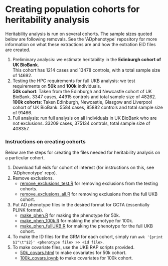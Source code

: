 # Creating population cohorts for heritability analysis

Heritability analysis is run on several cohorts. The sample sizes quoted below are following removals. See the 'ADphenotype' repository for more information on what these extractions are and how the extration EID files are created. 
1) Preliminary analysis: we estimate heritability in the **Edinburgh cohort of UK BioBank**.   
   This cohort has 1214 cases and 13478 controls, with a total sample size of 14692. 
2) Testing the HPC requirements for full UKB analysis: we test requirements on **50k** and **100k** individuals.   
   **50k cohort**: Taken from the Edinburgh and Newcastle cohort of UK BioBank. 3347 cases, 44915 controls and total sample size of 48262.    
   **100k cohorts**: Taken Edinburgh, Newcastle, Glasgow and Liverpool cohort of UK BioBank. 5584 cases, 85882 controls and total sample size of 91466. 
3) Full analysis: run full analysis on all individuals in UK BioBank who are not exclusions. 33209 cases, 375134 controls, total sample size of 408357.  

### Instructions on creating cohorts
Below are the steps for creating the files needed for heritability analysis on a particular cohort.

1) Download full eids for cohort of interest (for instructions on this, see 'ADphenotype' repo).
2) Remove exclusions.   
   - [remove_exclusions_test.R](remove_exclusions_test.R) for removing exclusions from the testing cohorts.   
   - [remove_exclusions_all.R](remove_exclusions_all.R) for removing exclusions from the full UKB cohort.    
4) Put AD phenotype files in the desired format for GCTA (essentially PLINK format).   
   - [make_phen.R](make_phen.R) for making the phenotype for 50k.    
   - [make_phen_100k.R](make_phen_100k.R) for making the phenotype for 100k.   
   - [make_phen_fullUKB.R](make_phen_fullUKB.R) for making the phenotype for the full UKB cohort.   
5) To make the ID files for the GRM for each cohort, simply run `awk '{print $1"\t"$2}' <phenotype file> >> <id file>`.
6) To make covariate files, use the UKB RAP scripts provided.   
   - [50k_covars.html](50k_covars.html) to make covariates for 50k cohort.   
   - [100k_covars.ipynb](100k_covars.ipynb)  to make covariates for 100k cohort.    
